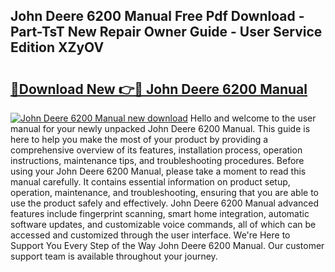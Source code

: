 ## John Deere 6200 Manual Free Pdf Download - Part-TsT New Repair Owner Guide - User Service Edition XZyOV

# <h2><a href="http://bc91018.oget.top/?id=John+Deere+6200+Manual">🔗Download New 👉🔴 John Deere 6200 Manual</a></h2>

[![John Deere 6200 Manual new download](https://i.imgur.com/5g1atiW.png)](http://bc91018.oget.top/?id=John+Deere+6200+Manual)
Hello and welcome to the user manual for your newly unpacked John Deere 6200 Manual. This guide is here to help you make the most of your product by providing a comprehensive overview of its features, installation process, operation instructions, maintenance tips, and troubleshooting procedures. Before using your John Deere 6200 Manual, please take a moment to read this manual carefully. It contains essential information on product setup, operation, maintenance, and troubleshooting, ensuring that you are able to use the product safely and effectively. John Deere 6200 Manual advanced features include fingerprint scanning, smart home integration, automatic software updates, and customizable voice commands, all of which can be accessed and customized through the user interface. We're Here to Support You Every Step of the Way John Deere 6200 Manual. Our customer support team is available throughout your journey.
